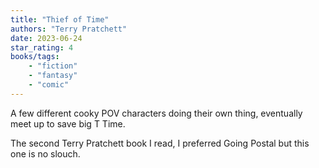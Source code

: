 ```yaml
---
title: "Thief of Time"
authors: "Terry Pratchett"
date: 2023-06-24
star_rating: 4
books/tags:
    - "fiction"
    - "fantasy"
    - "comic"
---
```


A few different cooky POV characters doing their own thing, eventually meet up to save big T Time.

The second Terry Pratchett book I read, I preferred Going Postal but this one is no slouch.
<!--more-->
